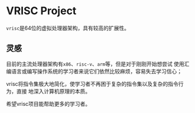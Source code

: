 # VRISC Project

`vrisc`是64位的虚拟处理器架构，具有较高的扩展性。

## 灵感

目前的主流处理器架构有`x86`、`risc-v`、`arm`等，但是对于刚刚开始想尝试
使用汇编语言或编写操作系统的学习者来说它们依然比较麻烦，容易失去学习信心；

vrisc将指令集极大地简化，使学习者不再困于复杂的指令集以及复杂的指令行为，直接
地深入计算机原理的本质。

希望vrisc项目能帮助更多的学习者。
